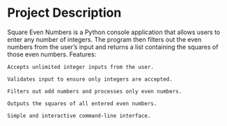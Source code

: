 # Project Description

Square Even Numbers is a Python console application that allows users to enter any number of integers. The program then filters out the even numbers from the user’s input and returns a list containing the squares of those even numbers.
Features:

    Accepts unlimited integer inputs from the user.

    Validates input to ensure only integers are accepted.

    Filters out odd numbers and processes only even numbers.

    Outputs the squares of all entered even numbers.

    Simple and interactive command-line interface.
